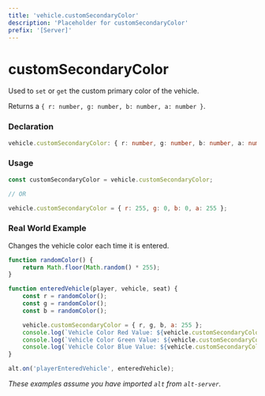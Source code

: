 ```yaml
---
title: 'vehicle.customSecondaryColor'
description: 'Placeholder for customSecondaryColor'
prefix: '[Server]'
---
```


# customSecondaryColor

Used to `set` or `get` the custom primary color of the vehicle.

Returns a `{ r: number, g: number, b: number, a: number }`.

### Declaration

```typescript
vehicle.customSecondaryColor: { r: number, g: number, b: number, a: number }
```

### Usage

```js
const customSecondaryColor = vehicle.customSecondaryColor;

// OR

vehicle.customSecondaryColor = { r: 255, g: 0, b: 0, a: 255 };
```

### Real World Example

Changes the vehicle color each time it is entered.

```js
function randomColor() {
    return Math.floor(Math.random() * 255);
}

function enteredVehicle(player, vehicle, seat) {
    const r = randomColor();
    const g = randomColor();
    const b = randomColor();

    vehicle.customSecondaryColor = { r, g, b, a: 255 };
    console.log(`Vehicle Color Red Value: ${vehicle.customSecondaryColor.r}`);
    console.log(`Vehicle Color Green Value: ${vehicle.customSecondaryColor.g}`);
    console.log(`Vehicle Color Blue Value: ${vehicle.customSecondaryColor.b}`);
}

alt.on('playerEnteredVehicle', enteredVehicle);
```

_These examples assume you have imported `alt` from `alt-server`._